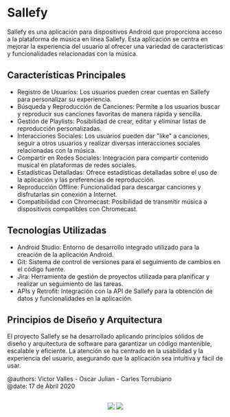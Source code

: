# Sallefy

Sallefy es una aplicación para dispositivos Android que proporciona acceso a la plataforma de música en línea Sallefy. Esta aplicación se centra en mejorar la experiencia del usuario al ofrecer una variedad de características y funcionalidades relacionadas con la música.

## Características Principales
- Registro de Usuarios: Los usuarios pueden crear cuentas en Sallefy para personalizar su experiencia.
- Búsqueda y Reproducción de Canciones: Permite a los usuarios buscar y reproducir sus canciones favoritas de manera rápida y sencilla.
- Gestión de Playlists: Posibilidad de crear, editar y eliminar listas de reproducción personalizadas.
- Interacciones Sociales: Los usuarios pueden dar "like" a canciones, seguir a otros usuarios y realizar diversas interacciones sociales relacionadas con la música.
- Compartir en Redes Sociales: Integración para compartir contenido musical en plataformas de redes sociales.
- Estadísticas Detalladas: Ofrece estadísticas detalladas sobre el uso de la aplicación y las preferencias de reproducción.
- Reproducción Offline: Funcionalidad para descargar canciones y disfrutarlas sin conexión a Internet.
- Compatibilidad con Chromecast: Posibilidad de transmitir música a dispositivos compatibles con Chromecast.

## Tecnologías Utilizadas
- Android Studio: Entorno de desarrollo integrado utilizado para la creación de la aplicación Android.
- Git: Sistema de control de versiones para el seguimiento de cambios en el código fuente.
- Jira: Herramienta de gestión de proyectos utilizada para planificar y realizar un seguimiento de las tareas.
- APIs y Retrofit: Integración con la API de Sallefy para la obtención de datos y funcionalidades en la aplicación.

## Principios de Diseño y Arquitectura
El proyecto Sallefy se ha desarrollado aplicando principios sólidos de diseño y arquitectura de software para garantizar un código mantenible, escalable y eficiente. La atención se ha centrado en la usabilidad y la experiencia del usuario, asegurando que la aplicación sea intuitiva y fácil de usar.

@authors: Victor Valles - Oscar Julian - Carles Torrubiano  
@date: 17 de Abril 2020 

##
<p align="center">
  <img src="https://github.com/oscarjuly23/Sallefy/assets/39187459/9f7b7ba7-f4af-4019-b295-0730b07fb992">
  <img src="https://github.com/oscarjuly23/Sallefy/assets/39187459/c17b8c2d-7ccf-4dd1-8d34-f49c3b3cbf17">
</p>
